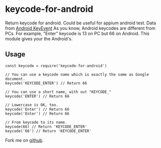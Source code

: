 # keycode-for-android
Return keycode for android. Could be useful for appium android test.
Data from [Android KeyEvent](https://developer.android.com/reference/android/view/KeyEvent)
As you know, Android keycodes are different from PCs. For example, "Enter" keycode is 13 on PC but 66 on Android.
This module gives your the Android's.

## Usage

```
const keycode = require('keycode-for-android')

// You can use a keycode name which is exactly the same as Google document.
keycode('KEYCODE_ENTER') // Return 66

// You can use a short name, with out "KEYCODE_"
keycode('ENTER') // Return 66

// Lowercase is OK, too.
keycode('Enter') // Return 66
keycode('Enter') // Return 66

// From keycode to its name.
keycode(66) // Return 'KEYCODE_ENTER'
keycode('66') // Return 'KEYCODE_ENTER'
```
Fork me on [github](https://github.com/darceye/keycode-for-android).
